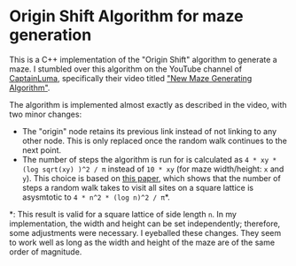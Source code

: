 # Origin Shift Algorithm for maze generation

This is a C++ implementation of the "Origin Shift" algorithm to generate a maze.
I stumbled over this algorithm on the YouTube channel of [CaptainLuma](https://www.youtube.com/@captainluma7991), specifically their video titled ["New Maze Generating Algorithm"](https://www.youtube.com/watch?v=zbXKcDVV4G0).

The algorithm is implemented almost exactly as described in the video, with two minor changes:

- The "origin" node retains its previous link instead of not linking to any other node. This is only replaced once the random walk continues to the next point.
- The number of steps the algorithm is run for is calculated as `4 * xy *(log sqrt(xy) )^2 / π` instead of `10 * xy` (for maze width/height: `x` and `y`). This choice is based on [this paper](https://annals.math.princeton.edu/wp-content/uploads/annals-v160-n2-p02.pdf), which shows that the number of steps a random walk takes to visit all sites on a square lattice is asysmtotic to `4 * n^2 * (log n)^2 / π`*.

*: This result is valid for a square lattice of side length `n`. In my implementation, the width and height can be set independently; therefore, some adjustments were necessary. I eyeballed these changes. They seem to work well as long as the width and height of the maze are of the same order of magnitude.
